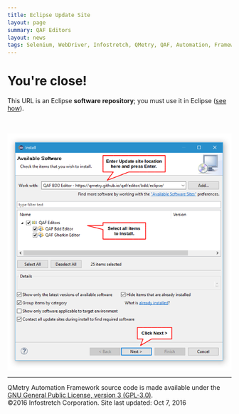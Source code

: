 ```yaml
---
title: Eclipse Update Site
layout: page
summary: QAF Editors
layout: news
tags: Selenium, WebDriver, Infostretch, QMetry, QAF, Automation, Framework,TestNg,Testing,QA,Cucumber,BDD,KWD,ISFW
---
```

<h1>You're close!</h1>
<p>This URL is an Eclipse <b>software repository</b>; you must use it in Eclipse (<a href="http://help.eclipse.org/topic/org.eclipse.platform.doc.user/tasks/tasks-127.htm">see how</a>).<br><br><br></p>
<img align="center" src="eclipse-software-install-win10-v1.png">
<hr class="shaded">
<footer>
            <div class="row">
                <div class="col-lg-12 footer">QMetry Automation Framework source code is made available under the <a href="https://opensource.org/licenses/gpl-3.0.html">GNU General Public License, version 3 (GPL-3.0)</a>.<br />
               &copy;2016 Infostretch Corporation. 
 Site last updated: Oct 7, 2016 <br />
                </div>
            </div>
</footer>
